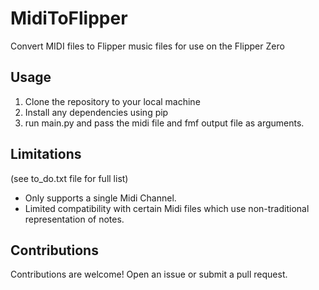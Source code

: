 # MidiToFlipper

Convert MIDI files to Flipper music files for use on the Flipper Zero

## Usage

1. Clone the repository to your local machine
2. Install any dependencies using pip
3. run main.py and pass the midi file and fmf output file as arguments.

## Limitations
(see to_do.txt file for full list)

- Only supports a single Midi Channel.
- Limited compatibility with certain Midi files which use non-traditional representation of notes.

## Contributions

Contributions are welcome! Open an issue or submit a pull request.
